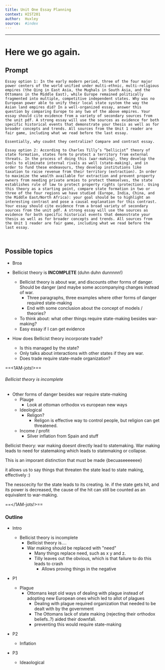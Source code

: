 ```yaml
---
title: Unit One Essay Planning 
context: HIST201
author:  Huxley
source:  #index
---
```


---


# Here we go again. 

## Prompt
```
Essay option 1: In the early modern period, three of the four major power centers of the world unified under multi-ethnic, multi-religious empires (the Qing in East Asia, the Mughals in South Asia, and the Ottomans in the Middle East), while Europe remained politically fragmented into multiple, competitive independent states. Why was no European power able to unify their local state system the way the Asian land empires did? In a well-organized essay, answer this question by comparing Europe to any two of the above empires. Your essay should cite evidence from a variety of secondary sources from the unit pdf. A strong essay will use the sources as evidence for both specific historical events that demonstrate your thesis as well as for broader concepts and trends. All sources from the Unit 1 reader are fair game, including what we read before the last essay. 

Essentially, why coudnt they centralize? Compare and contrast essay. 

Essay option 2: According to Charles Tilly’s “bellicist” theory of state formation, states form to protect a territory from external threats. In the process of doing this (war-making), they develop the tools to eliminate internal rivals as well (state-making), and in order to fund these endeavours, they develop institutions like taxation to raise revenue from their territory (extraction). In order to maximize the wealth available for extraction and prevent property owners from needing private armies to protect themselves, the state establishes rule of law to protect property rights (protection). Using this theory as a starting point, compare state formation in two or three of the four regions we have studied (Europe, India, China, and the Middle East/North Africa): your goal should be to highlight an interesting contrast and pose a causal explanation for this contrast. Your essay should cite evidence from a broad variety of secondary sources from the unit pdf. A strong essay will use the sources as evidence for both specific historical events that demonstrate your thesis as well as for broader concepts and trends. All sources from the Unit 1 reader are fair game, including what we read before the last essay.



```

## Possible topics
- Broa
- Bellicist theory is **INCOMPLETE** (duhn duhn dunnnnn!)
	- Bellicist theory is about war, and discounts other forms of danger. Should be danger (and maybe some accompanying changes instead of war. 
		- Three paragraphs, three examples where other forms of danger required state-making
		- End with some conclusion about the concept of models / theories? 
	- To think about: what other things require state-making besides war-making? 
	- Easy essay if I can get evidence
	
- How does Bellicist theory incorporate trade? 
	- Is this managed by the state? 
	- Only talks about interactions with other states if they are war. 
	- Does trade require state-made organization? 





==<1AM-jots!>==

###### Bellicist theory is incomplete

- Other forms of danger besides war require state-making
	- Plauge
		- Look at ottoman orthodox vs european new ways
	- Ideological
		- Religon?
			- Religon is effective way to control people, but religion can get threatened. 
	- Income / profit
		- Silver inflation from Spain and stuff

Bellicist theory: war making doesnt directly lead to statemaking. War making leads to need for statemaking which leads to statemaking or collapse. 

This is an imporant distinction that must be made {becuaseeeeeee}

it allows us to say things that threaten the state lead to state making, effectively :)


The nesscecity for the state leads to its creating. Ie. if the state gets hit, and its power is decreased, the cause of the hit can still be counted as an equivalent to war-making.


==</1AM-jots!>==




### Outline 

- Intro
	- Bellicist theory is incomplete
		- Bellicist theory is....
		- War making should be replaced with "need"
			- Many things replace need, such as x y and z. 
			- Tilly leaves out the obvious, which is that failure to do this leads to crash
				- Allows proving things in the negative 
				
- P1
	- Plague 
		- Ottomans kept old ways of dealing with plague instead of adopting new European ones which led to allot of plagues 
			- Dealing with plague required organization that needed to be dealt with by the government
			- The Ottomans lack of state making (rejecting their orthodox beliefs..?) aided their downfall. 
			- preventing this would require state-making 
			
- P2
	- Inflation
	
	
	

- P3 
	- Ideaological 














































